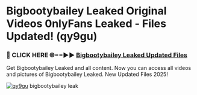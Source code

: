# Bigbootybailey Leaked Original Videos 0nlyFans Leaked - Files Updated! (qy9gu)

<h3>🔴 CLICK HERE 🌐==►► <a href="https://tinyurl.com/4seja8ks" rel="nofollow">Bigbootybailey Leaked Updated Files</a></h3>

Get Bigbootybailey Leaked and all content. Now you can access all videos and pictures of Bigbootybailey Leaked. New Updated Files 2025!

[![qy9gu](https://i.imgur.com/EWjZXRe.gif)](https://tinyurl.com/4seja8ks)
bigbootybailey leak